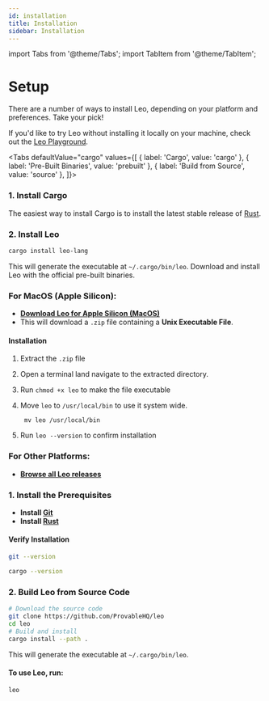 ```yaml
---
id: installation
title: Installation
sidebar: Installation
---
```


import Tabs from '@theme/Tabs';
import TabItem from '@theme/TabItem';

# Setup

There are a number of ways to install Leo, depending on your platform and preferences. Take your pick!

If you'd like to try Leo without installing it locally on your machine, check out the [Leo Playground](./02_ide.md#leo-playground).

<Tabs defaultValue="cargo"
values={[
  { label: 'Cargo', value: 'cargo' },
  { label: 'Pre-Built Binaries', value: 'prebuilt' },
  { label: 'Build from Source', value: 'source' },
]}>
<TabItem value="cargo">

### 1. Install Cargo
The easiest way to install Cargo is to install the latest stable release of [Rust](https://www.rust-lang.org/tools/install).
### 2. Install Leo
```bash
cargo install leo-lang
```
This will generate the executable at `~/.cargo/bin/leo`.
</TabItem>
<TabItem value="prebuilt">
Download and install Leo with the official pre-built binaries.

### For MacOS (Apple Silicon):
  - **[Download Leo for Apple Silicon (MacOS)](https://github.com/ProvableHQ/leo/releases/latest/download/leo.zip)**
  - This will download a `.zip` file containing a **Unix Executable File**.
#### Installation
  1. Extract the `.zip` file
  2. Open a terminal land navigate to the extracted directory.
  3. Run `chmod +x leo` to make the file executable
  4. Move `leo` to `/usr/local/bin` to use it system wide.

          mv leo /usr/local/bin

  5. Run `leo --version` to confirm installation

  ### For Other Platforms:
   - **[Browse all Leo releases](https://github.com/ProvableHQ/leo/releases)**

</TabItem>
<TabItem value="source">

### 1. Install the Prerequisites
 - **Install [Git](https://git-scm.com/downloads)**
 - **Install [Rust](https://www.rust-lang.org/tools/install)**
 
#### Verify Installation
```bash
git --version
```
```bash
cargo --version
```
### 2. Build Leo from Source Code
```bash
# Download the source code 
git clone https://github.com/ProvableHQ/leo
cd leo
# Build and install
cargo install --path .
```
This will generate the executable at `~/.cargo/bin/leo`.

#### To use Leo, run:
```bash
leo
```
</TabItem>
</Tabs>

